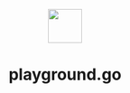 <p align="center">
  <a href="https://tonystrawberry.codes/">
    <img src="https://upload.wikimedia.org/wikipedia/commons/thumb/0/05/Go_Logo_Blue.svg/1200px-Go_Logo_Blue.svg.png" width="60" />
  </a>
</p>
<h1 align="center">
  playground.go
</h1>
